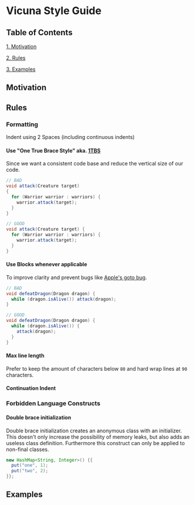 # Vicuna Style Guide

## Table of Contents
[1. Motivation](#Motivation)   

[2. Rules](#Rules)   

[3. Examples](#Examples)   

## Motivation

## Rules

### Formatting

Indent using 2 Spaces (including continuous indents)

#### Use "One True Brace Style" aka. [1TBS](https://en.wikipedia.org/wiki/Indent_style#Variant:_1TBS)
Since we want a consistent code base and reduce the vertical size of our code.
```java
// BAD  
void attack(Creature target) 
{ 
  for (Warrior warrior : warriors) { 
    warrior.attack(target); 
  } 
}

// GOOD
void attack(Creature target) { 
  for (Warrior warrior : warriors) { 
    warrior.attack(target); 
  } 
}
```
#### Use Blocks whenever applicable
To improve clarity and prevent bugs like [Apple's goto bug](https://dwheeler.com/essays/apple-goto-fail.html#targetText=On%202014%2D02%2D21%20Apple,fail%20goto%20fail%E2%80%9D%20vulnerability).

```java
// BAD  
void defeatDragon(Dragon dragon) { 
  while (dragon.isAlive()) attack(dragon); 
}

// GOOD
void defeatDragon(Dragon dragon) { 
  while (dragon.isAlive()) { 
    attack(dragon); 
  } 
} 
```

#### Max line length
Prefer to keep the amount of characters below `80` and hard wrap lines at `90` characters.

#### Continuation Indent

### Forbidden Language Constructs

#### Double brace initialization
Double brace initialization creates an anonymous class with an initializer. This doesn't only increase the possibility of memory leaks, but also adds an useless class definition. Furthermore this construct can only be applied to non-final classes. 
```java
new HashMap<String, Integer>() {{
  put("one", 1);
  put("two", 2);
}}; 
```

## Examples
